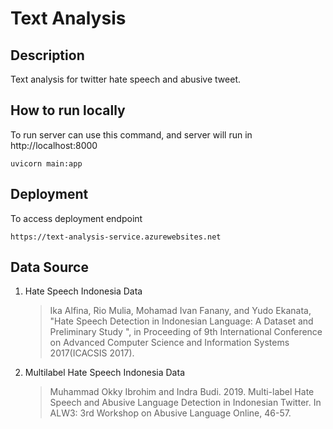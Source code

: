 # Text Analysis

## Description
Text analysis for twitter hate speech and abusive tweet.

## How to run locally
To run server can use this command, and server will run in http://localhost:8000
```
uvicorn main:app
```

## Deployment
To access deployment endpoint
```
https://text-analysis-service.azurewebsites.net
```

## Data Source
1. Hate Speech Indonesia Data
    > Ika Alfina, Rio Mulia, Mohamad Ivan Fanany, and Yudo Ekanata, "Hate Speech Detection in Indonesian Language: A Dataset and Preliminary Study ", in Proceeding of 9th International Conference on Advanced Computer Science and Information Systems 2017(ICACSIS 2017). 
2. Multilabel Hate Speech Indonesia Data
    > Muhammad Okky Ibrohim and Indra Budi. 2019. Multi-label Hate Speech and Abusive Language Detection in Indonesian Twitter. In ALW3: 3rd Workshop on Abusive Language Online, 46-57.


